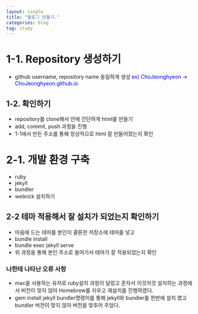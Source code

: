 ```yaml
---
layout: single
title: "블로그 만들기."
categories: blog
tag: study
---
```


# 1-1. Repository 생성하기

- github username, repository name 동일하게 생성
  <span style="color: blue">ex) ChoJeonghyeon -> ChoJeonghyeon.github.io</span>

## 1-2. 확인하기

- repository를 clone해서 안에 간단하게 html를 만들기
- add, commit, push 과정을 진행
- 1-1에서 만든 주소를 통해 정상적으로 html 잘 만들어졌는지 확인

# 2-1. 개발 환경 구축

- ruby
- jekyll
- bundler
- webrick 설치하기

## 2-2 테마 적용해서 잘 설치가 되었는지 확인하기

- 마음에 드는 테마를 본인이 클론한 저장소에 테마를 넣고
- bundle install
- bundle exec jekyll serve
- 위 과정을 통해 본인 주소로 들어가서 테마가 잘 적용되었는지 확인

### 나한테 나타난 오류 사항

- mac을 사용하는 유저로 ruby설치 과정이 달랐고 혼자서 이것저것 설치하는 과정에서 버전이 맞지 않아 Homebrew를 지우고 재설치를 진행하였다.
- gem install jekyll bundler명령어를 통해 jekyll와 bundler를 한번에 설치 했고 bundler 버전이 맞지 않아 버전을 맞추어 주었다.
